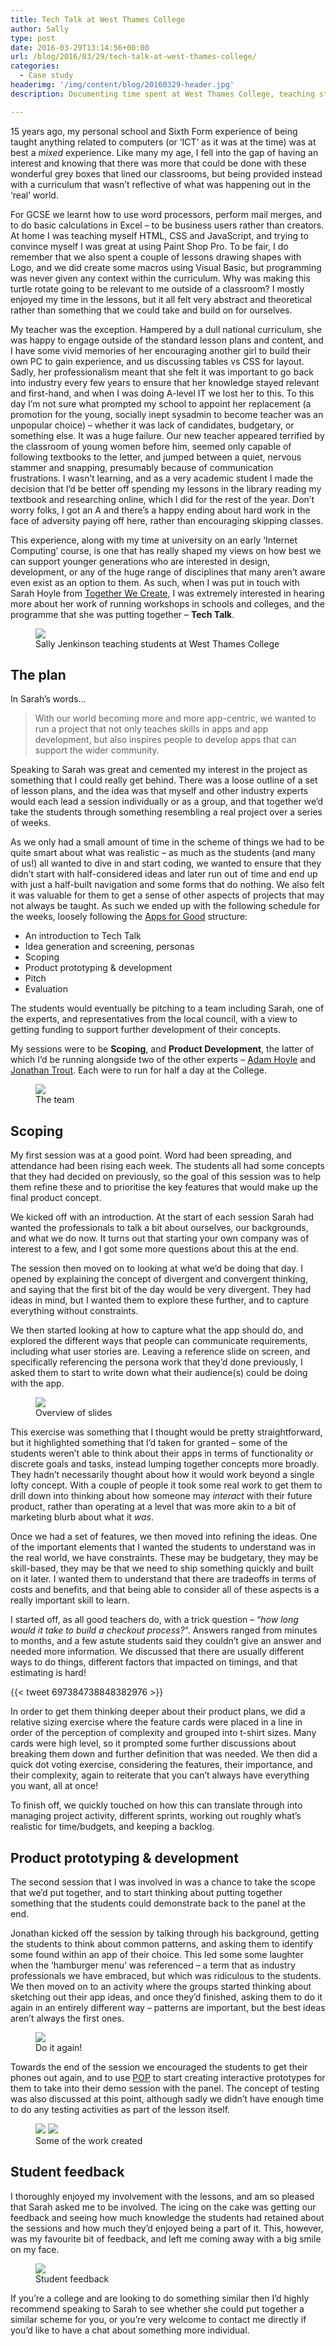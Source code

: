 ```yaml
---
title: Tech Talk at West Thames College
author: Sally
type: post
date: 2016-03-29T13:14:56+00:00
url: /blog/2016/03/29/tech-talk-at-west-thames-college/
categories:
  - Case study
headerimg: '/img/content/blog/20160329-header.jpg'
description: Documenting time spent at West Thames College, teaching students about modern web practices.

---
```

<p class="lede">
  15 years ago, my personal school and Sixth Form experience of being taught anything related to computers (or &#8216;ICT&#8217; as it was at the time) was at best a <em>mixed</em> experience. Like many my age, I fell into the gap of having an interest and knowing that there was more that could be done with these wonderful grey boxes that lined our classrooms, but being provided instead with a curriculum that wasn&#8217;t reflective of what was happening out in the &#8216;real&#8217; world.
</p>

For GCSE we learnt how to use word processors, perform mail merges, and to do basic calculations in Excel &#8211; to be business users rather than creators. At home I was teaching myself HTML, CSS and JavaScript, and trying to convince myself I was great at using Paint Shop Pro. To be fair, I do remember that we also spent a couple of lessons drawing shapes with Logo, and we did create some macros using Visual Basic, but programming was never given any context within the curriculum. Why was making this turtle rotate going to be relevant to me outside of a classroom? I mostly enjoyed my time in the lessons, but it all felt very abstract and theoretical rather than something that we could take and build on for ourselves.

My teacher was the exception. Hampered by a dull national curriculum, she was happy to engage outside of the standard lesson plans and content, and I have some vivid memories of her encouraging another girl to build their own PC to gain experience, and us discussing tables vs CSS for layout. Sadly, her professionalism meant that she felt it was important to go back into industry every few years to ensure that her knowledge stayed relevant and first-hand, and when I was doing A-level IT we lost her to this. To this day I&#8217;m not sure what prompted my school to appoint her replacement (a promotion for the young, socially inept sysadmin to become teacher was an unpopular choice) &#8211; whether it was lack of candidates, budgetary, or something else. It was a huge failure. Our new teacher appeared terrified by the classroom of young women before him, seemed only capable of following textbooks to the letter, and jumped between a quiet, nervous stammer and snapping, presumably because of communication frustrations. I wasn&#8217;t learning, and as a very academic student I made the decision that I&#8217;d be better off spending my lessons in the library reading my textbook and researching online, which I did for the rest of the year. Don&#8217;t worry folks, I got an A and there&#8217;s a happy ending about hard work in the face of adversity paying off here, rather than encouraging skipping classes.

This experience, along with my time at university on an early &#8216;Internet Computing&#8217; course, is one that has really shaped my views on how best we can support younger generations who are interested in design, development, or any of the huge range of disciplines that many aren&#8217;t aware even exist as an option to them. As such, when I was put in touch with Sarah Hoyle from <a href="http://togetherwecreate.org.uk/" rel="external">Together We Create</a>, I was extremely interested in hearing more about her work of running workshops in schools and colleges, and the programme that she was putting together &#8211; **Tech Talk**.

<figure>
<img src="/img/content/blog/20160329-teaching.jpg" />
<figcaption>Sally Jenkinson teaching students at West Thames College</figcaption>
</figure>

## The plan

In Sarah&#8217;s words&#8230;

> With our world becoming more and more app-centric, we wanted to run a project that not only teaches skills in apps and app development, but also inspires people to develop apps that can support the wider community.

Speaking to Sarah was great and cemented my interest in the project as something that I could really get behind. There was a loose outline of a set of lesson plans, and the idea was that myself and other industry experts would each lead a session individually or as a group, and that together we&#8217;d take the students through something resembling a real project over a series of weeks.

As we only had a small amount of time in the scheme of things we had to be quite smart about what was realistic &#8211; as much as the students (and many of us!) all wanted to dive in and start coding, we wanted to ensure that they didn&#8217;t start with half-considered ideas and later run out of time and end up with just a half-built navigation and some forms that do nothing. We also felt it was valuable for them to get a sense of other aspects of projects that may not always be taught. As such we ended up with the following schedule for the weeks, loosely following the <a href="http://www.appsforgood.org/" rel="external">Apps for Good</a> structure:

  * An introduction to Tech Talk
  * Idea generation and screening, personas
  * Scoping
  * Product prototyping & development
  * Pitch
  * Evaluation

The students would eventually be pitching to a team including Sarah, one of the experts, and representatives from the local council, with a view to getting funding to support further development of their concepts.

My sessions were to be **Scoping**, and **Product Development**, the latter of which I&#8217;d be running alongside two of the other experts &#8211; <a href="http://www.adamhoyle.co.uk/" rel="external">Adam Hoyle</a> and <a href="https://twitter.com/troutio" rel="external">Jonathan Trout</a>. Each were to run for half a day at the College.

<figure>
<img src="/img/content/blog/20160329-team.jpg" />
<figcaption>The team</figcaption>
</figure>


## Scoping

My first session was at a good point. Word had been spreading, and attendance had been rising each week. The students all had some concepts that they had decided on previously, so the goal of this session was to help them refine these and to prioritise the key features that would make up the final product concept.

We kicked off with an introduction. At the start of each session Sarah had wanted the professionals to talk a bit about ourselves, our backgrounds, and what we do now. It turns out that starting your own company was of interest to a few, and I got some more questions about this at the end.

The session then moved on to looking at what we&#8217;d be doing that day. I opened by explaining the concept of divergent and convergent thinking, and saying that the first bit of the day would be very divergent. They had ideas in mind, but I wanted them to explore these further, and to capture everything without constraints.

We then started looking at how to capture what the app should do, and explored the different ways that people can communicate requirements, including what user stories are. Leaving a reference slide on screen, and specifically referencing the persona work that they&#8217;d done previously, I asked them to start to write down what their audience(s) could be doing with the app.

<figure>
<img src="/img/content/blog/20160329-slides.jpg" />
<figcaption>Overview of slides</figcaption>
</figure>


This exercise was something that I thought would be pretty straightforward, but it highlighted something that I&#8217;d taken for granted &#8211; some of the students weren&#8217;t able to think about their apps in terms of functionality or discrete goals and tasks, instead lumping together concepts more broadly. They hadn&#8217;t necessarily thought about how it would work beyond a single lofty concept. With a couple of people it took some real work to get them to drill down into thinking about how someone may _interact_ with their future product, rather than operating at a level that was more akin to a bit of marketing blurb about what it _was_.

Once we had a set of features, we then moved into refining the ideas. One of the important elements that I wanted the students to understand was in the real world, we have constraints. These may be budgetary, they may be skill-based, they may be that we need to ship something quickly and built on it later. I wanted them to understand that there are tradeoffs in terms of costs and benefits, and that being able to consider all of these aspects is a really important skill to learn.

I started off, as all good teachers do, with a trick question &#8211; &#8220;_how long would it take to build a checkout process?_&#8220;. Answers ranged from minutes to months, and a few astute students said they couldn&#8217;t give an answer and needed more information. We discussed that there are usually different ways to do things, different factors that impacted on timings, and that estimating is hard!

{{< tweet 697384738848382976 >}}

In order to get them thinking deeper about their product plans, we did a relative sizing exercise where the feature cards were placed in a line in order of the perception of complexity and grouped into t-shirt sizes. Many cards were high level, so it prompted some further discussions about breaking them down and further definition that was needed. We then did a quick dot voting exercise, considering the features, their importance, and their complexity, again to reiterate that you can&#8217;t always have everything you want, all at once!

To finish off, we quickly touched on how this can translate through into managing project activity, different sprints, working out roughly what&#8217;s realistic for time/budgets, and keeping a backlog.

## Product prototyping & development

The second session that I was involved in was a chance to take the scope that we&#8217;d put together, and to start thinking about putting together something that the students could demonstrate back to the panel at the end.

Jonathan kicked off the session by talking through his background, getting the students to think about common patterns, and asking them to identify some found within an app of their choice. This led some some laughter when the &#8216;hamburger menu&#8217; was referenced &#8211; a term that as industry professionals we have embraced, but which was ridiculous to the students. We then moved on to an activity where the groups started thinking about sketching out their app ideas, and once they&#8217;d finished, asking them to do it again in an entirely different way &#8211; patterns are important, but the best ideas aren&#8217;t always the first ones.

<figure>
<img src="/img/content/blog/20160329-again.jpg" />
<figcaption>Do it again!</figcaption>
</figure>

Towards the end of the session we encouraged the students to get their phones out again, and to use <a href="https://popapp.in/" rel="external">POP</a> to start creating interactive prototypes for them to take into their demo session with the panel. The concept of testing was also discussed at this point, although sadly we didn&#8217;t have enough time to do any testing activities as part of the lesson itself.

<figure>
<img src="/img/content/blog/20160329-work1.jpg" />
<img src="/img/content/blog/20160329-work2.jpg" />
<figcaption>Some of the work created</figcaption>
</figure>


## Student feedback

I thoroughly enjoyed my involvement with the lessons, and am so pleased that Sarah asked me to be involved. The icing on the cake was getting our feedback and seeing how much knowledge the students had retained about the sessions and how much they&#8217;d enjoyed being a part of it. This, however, was my favourite bit of feedback, and left me coming away with a big smile on my face.

<figure>
<img src="/img/content/blog/20160329-feedback.jpg" />
<figcaption>Student feedback</figcaption>
</figure>

If you&#8217;re a college and are looking to do something similar then I&#8217;d highly recommend speaking to Sarah to see whether she could put together a similar scheme for you, or you&#8217;re very welcome to contact me directly if you&#8217;d like to have a chat about something more individual.
